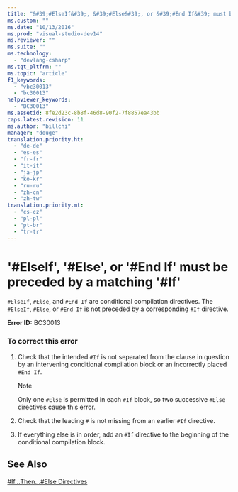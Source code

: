```yaml
---
title: "&#39;#ElseIf&#39;, &#39;#Else&#39;, or &#39;#End If&#39; must be preceded by a matching &#39;#If&#39;"
ms.custom: ""
ms.date: "10/13/2016"
ms.prod: "visual-studio-dev14"
ms.reviewer: ""
ms.suite: ""
ms.technology: 
  - "devlang-csharp"
ms.tgt_pltfrm: ""
ms.topic: "article"
f1_keywords: 
  - "vbc30013"
  - "bc30013"
helpviewer_keywords: 
  - "BC30013"
ms.assetid: 8fe2d23c-8b8f-46d8-90f2-7f8857ea43bb
caps.latest.revision: 11
ms.author: "billchi"
manager: "douge"
translation.priority.ht: 
  - "de-de"
  - "es-es"
  - "fr-fr"
  - "it-it"
  - "ja-jp"
  - "ko-kr"
  - "ru-ru"
  - "zh-cn"
  - "zh-tw"
translation.priority.mt: 
  - "cs-cz"
  - "pl-pl"
  - "pt-br"
  - "tr-tr"
---
```

# &#39;#ElseIf&#39;, &#39;#Else&#39;, or &#39;#End If&#39; must be preceded by a matching &#39;#If&#39;
`#ElseIf`, `#Else`, and `#End If` are conditional compilation directives. The `#ElseIf`, `#Else`, or `#End If` is not preceded by a corresponding `#If` directive.  
  
 **Error ID:** BC30013  
  
### To correct this error  
  
1.  Check that the intended `#If` is not separated from the clause in question by an intervening conditional compilation block or an incorrectly placed `#End If`.  
  
    > [!NOTE]
    >  Only one `#Else` is permitted in each `#If` block, so two successive `#Else` directives cause this error.  
  
2.  Check that the leading `#` is not missing from an earlier `#If` directive.  
  
3.  If everything else is in order, add an `#If` directive to the beginning of the conditional compilation block.  
  
## See Also  
 [#If...Then...#Else Directives](../Topic/%23If...Then...%23Else%20Directives.md)